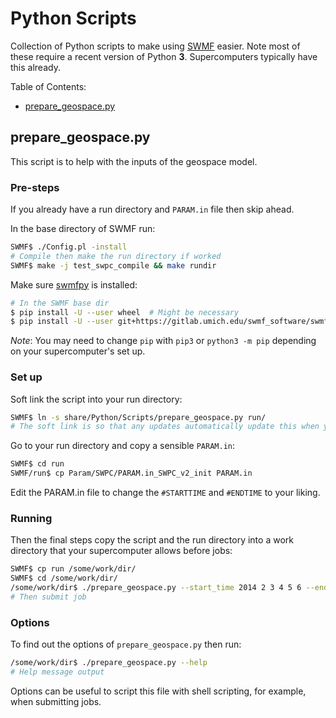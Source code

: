 Python Scripts
==============

Collection of Python scripts to make using [SWMF](https://gitlab.umich.edu/swmf_software/SWMF) easier. Note most of these require a recent version of Python __3__. Supercomputers typically have this already.

Table of Contents:

- [prepare_geospace.py](#prepare_geospace.py)

prepare_geospace.py
-------------------

This script is to help with the inputs of the geospace model.

### Pre-steps

If you already have a run directory and `PARAM.in` file then skip ahead.

In the base directory of SWMF run:

```bash
SWMF$ ./Config.pl -install
# Compile then make the run directory if worked
SWMF$ make -j test_swpc_compile && make rundir
```
Make sure [swmfpy](https://gitlab.umich.edu/swmf_software/swmfpy) is installed:

```bash
# In the SWMF base dir
$ pip install -U --user wheel  # Might be necessary
$ pip install -U --user git+https://gitlab.umich.edu/swmf_software/swmfpy.git@master
```
*Note*: You may need to change `pip` with `pip3` or `python3 -m pip` depending on your supercomputer's set up.

### Set up


Soft link the script into your run directory:

```bash
SWMF$ ln -s share/Python/Scripts/prepare_geospace.py run/
# The soft link is so that any updates automatically update this when you pull
```

Go to your run directory and copy a sensible `PARAM.in`:

```bash
SWMF$ cd run
SWMF/run$ cp Param/SWPC/PARAM.in_SWPC_v2_init PARAM.in
```

Edit the PARAM.in file to change the `#STARTTIME` and `#ENDTIME` to your liking.

### Running

Then the final steps copy the script and the run directory into a work directory that your supercomputer allows before jobs:

```bash
SWMF$ cp run /some/work/dir/
SWMF$ cd /some/work/dir/
/some/work/dir$ ./prepare_geospace.py --start_time 2014 2 3 4 5 6 --end_time 2014 3 4 5 6 7
# Then submit job
```

### Options

To find out the options of `prepare_geospace.py` then run:

```bash
/some/work/dir$ ./prepare_geospace.py --help
# Help message output
```

Options can be useful to script this file with shell scripting, for example, when submitting jobs.
